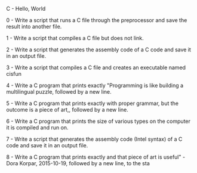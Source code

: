 C - Hello, World                                                                                                                        

                                                                                                                                        

0 - Write a script that runs a C file through the preprocessor and save the result into another file.                                   

                                                                                                                                        

1 - Write a script that compiles a C file but does not link.                                                                            

                                                                                                                                        

2 - Write a script that generates the assembly code of a C code and save it in an output file.                                          

                                                                                                                                        

3 - Write a script that compiles a C file and creates an executable named cisfun                                                        

                                                                                                                                        

4 - Write a C program that prints exactly "Programming is like building a multilingual puzzle, followed by a new line.                  

                                                                                                                                        

5 - Write a C program that prints exactly with proper grammar, but the outcome is a piece of art,, followed by a new line.              

                                                                                                                                        

6 - Write a C program that prints the size of various types on the computer it is compiled and run on.                                  

                                                                                                                                        

7 -  Write a script that generates the assembly code (Intel syntax) of a C code and save it in an output file.                          

                                                                                                                                        

8 - Write a C program that prints exactly and that piece of art is useful" - Dora Korpar, 2015-10-19, followed by a new line, to the sta

